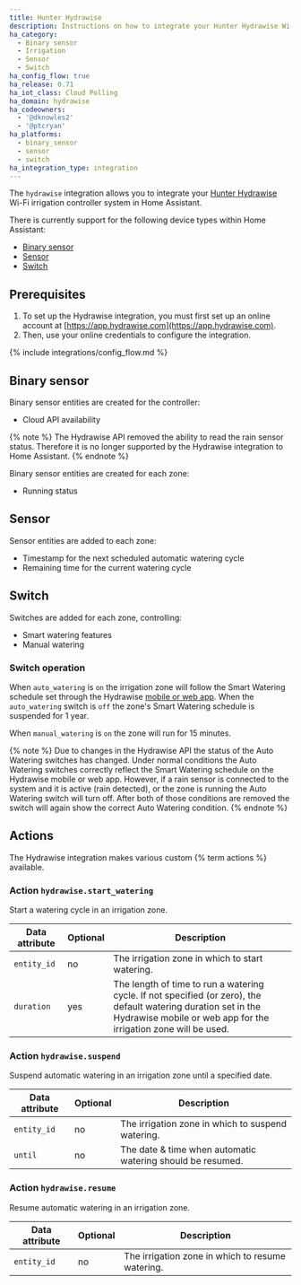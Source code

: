 ```yaml
---
title: Hunter Hydrawise
description: Instructions on how to integrate your Hunter Hydrawise Wi-Fi irrigation control system within Home Assistant.
ha_category:
  - Binary sensor
  - Irrigation
  - Sensor
  - Switch
ha_config_flow: true
ha_release: 0.71
ha_iot_class: Cloud Polling
ha_domain: hydrawise
ha_codeowners:
  - '@dknowles2'
  - '@ptcryan'
ha_platforms:
  - binary_sensor
  - sensor
  - switch
ha_integration_type: integration
---
```


The `hydrawise` integration allows you to integrate your [Hunter Hydrawise](https://hydrawise.com) Wi-Fi irrigation controller system in Home Assistant.

There is currently support for the following device types within Home Assistant:

- [Binary sensor](#binary-sensor)
- [Sensor](#sensor)
- [Switch](#switch)

## Prerequisites

1. To set up the Hydrawise integration, you must first set up an online account at
[https://app.hydrawise.com](https://app.hydrawise.com). 
2. Then, use your online credentials to configure the integration.

{% include integrations/config_flow.md %}

## Binary sensor

Binary sensor entities are created for the controller:

- Cloud API availability

{% note %}
The Hydrawise API removed the ability to read the rain sensor status. Therefore it is no longer supported by the Hydrawise integration to Home Assistant.
{% endnote %}

Binary sensor entities are created for each zone:

- Running status

## Sensor

Sensor entities are added to each zone:

- Timestamp for the next scheduled automatic watering cycle
- Remaining time for the current watering cycle

## Switch

Switches are added for each zone, controlling:

- Smart watering features
- Manual watering

### Switch operation

When `auto_watering` is `on` the irrigation zone will follow the Smart Watering schedule set through the Hydrawise [mobile or web app](https://www.hydrawise.com). When the `auto_watering` switch is `off` the zone's Smart Watering schedule is suspended for 1 year.

When `manual_watering` is `on` the zone will run for 15 minutes.

{% note %}
Due to changes in the Hydrawise API the status of the Auto Watering switches has changed. Under normal conditions the Auto Watering switches correctly reflect the Smart Watering schedule on the Hydrawise mobile or web app. However, if a rain sensor is connected to the system and it is active (rain detected), or the zone is running the Auto Watering switch will turn off. After both of those conditions are removed the switch will again show the correct Auto Watering condition.
{% endnote %}

## Actions

The Hydrawise integration makes various custom {% term actions %} available.

### Action `hydrawise.start_watering`

Start a watering cycle in an irrigation zone.

| Data attribute | Optional | Description                                                                                                                                                                        |
| ---------------------- | -------- | ---------------------------------------------------------------------------------------------------------------------------------------------------------------------------------- |
| `entity_id`            | no       | The irrigation zone in which to start watering.                                                                                                                                                      |
| `duration`             | yes      | The length of time to run a watering cycle. If not specified (or zero), the default watering duration set in the Hydrawise mobile or web app for the irrigation zone will be used. |

### Action `hydrawise.suspend`

Suspend automatic watering in an irrigation zone until a specified date.

| Data attribute | Optional | Description                                                |
| ---------------------- | -------- | ---------------------------------------------------------- |
| `entity_id`            | no       | The irrigation zone in which to suspend watering.                            |
| `until`                | no       | The date & time when automatic watering should be resumed. |

### Action `hydrawise.resume`

Resume automatic watering in an irrigation zone.

| Data attribute | Optional | Description                    |
| ---------------------- | -------- | ------------------------------ |
| `entity_id`            | no       | The irrigation zone in which to resume watering. |
